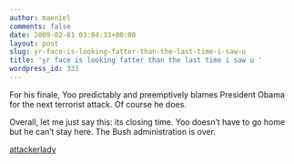 ```yaml
---
author: maeniel
comments: false
date: 2009-02-01 03:04:33+00:00
layout: post
slug: yr-face-is-looking-fatter-than-the-last-time-i-saw-u
title: 'yr face is looking fatter than the last time i saw u '
wordpress_id: 333
---
```


For his finale, Yoo predictably and preemptively blames President Obama for the next terrorist attack. Of course he does.

Overall, let me just say this: its closing time. Yoo doesn’t have to go home but he can’t stay here. The Bush administration is over.

[attackerlady](http://attackerman.firedoglake.com/2009/01/29/youre-a-loudmouth-baby-you-better-shut-up/)
